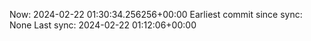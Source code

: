Now: 2024-02-22 01:30:34.256256+00:00 Earliest commit since sync: None Last sync: 2024-02-22 01:12:06+00:00
